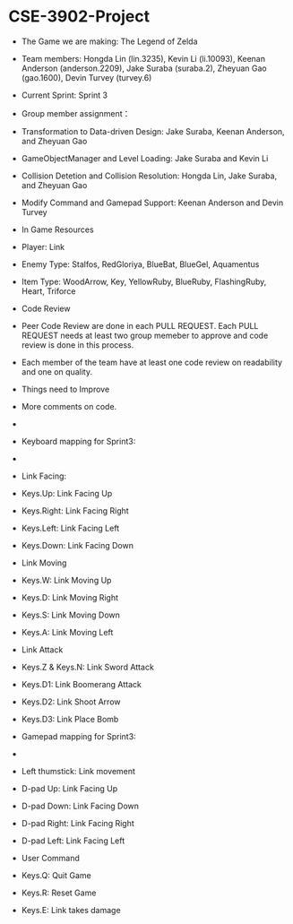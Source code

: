 # CSE-3902-Project

* The Game we are making: The Legend of Zelda
* Team members: Hongda Lin (lin.3235), Kevin Li (li.10093), Keenan Anderson (anderson.2209), Jake Suraba (suraba.2), Zheyuan Gao (gao.1600), Devin Turvey (turvey.6)
* Current Sprint: Sprint 3

* Group member assignment：
* Transformation to Data-driven Design: Jake Suraba, Keenan Anderson, and Zheyuan Gao
* GameObjectManager and Level Loading: Jake Suraba and Kevin Li
* Collision Detetion and Collision Resolution: Hongda Lin, Jake Suraba, and Zheyuan Gao
* Modify Command and Gamepad Support: Keenan Anderson and Devin Turvey

* In Game Resources
* Player: Link
* Enemy Type: Stalfos, RedGloriya, BlueBat, BlueGel, Aquamentus
* Item Type: WoodArrow, Key, YellowRuby, BlueRuby, FlashingRuby, Heart, Triforce

* Code Review
* Peer Code Review are done in each PULL REQUEST. Each PULL REQUEST needs at least two group memeber to approve and code review is done in this process.
* Each member of the team have at least one code review on readability and one on quality.

* Things need to Improve
* More comments on code.
* 

* Keyboard mapping for Sprint3:
* 
* Link Facing:
* Keys.Up: Link Facing Up
* Keys.Right: Link Facing Right
* Keys.Left: Link Facing Left
* Keys.Down: Link Facing Down

* Link Moving
* Keys.W: Link Moving Up
* Keys.D: Link Moving Right
* Keys.S: Link Moving Down
* Keys.A: Link Moving Left

* Link Attack
* Keys.Z & Keys.N: Link Sword Attack
* Keys.D1: Link Boomerang Attack
* Keys.D2: Link Shoot Arrow
* Keys.D3: Link Place Bomb

* Gamepad mapping for Sprint3:
* 
* Left thumstick: Link movement
* D-pad Up: Link Facing Up
* D-pad Down: Link Facing Down
* D-pad Right: Link Facing Right
* D-pad Left: Link Facing Left

* User Command
* Keys.Q: Quit Game
* Keys.R: Reset Game
* Keys.E: Link takes damage 
